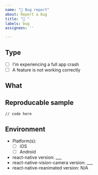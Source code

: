 ```yaml
---
name: "🐛 Bug report"
about: Report a bug
title: "🐛 "
labels: bug
assignees: ''

---
```


<!--
                      ❤️ Thank you for your contribution! ❤️
                  Remember that you can use this project FOR FREE.
      Badly written issues are less likely to be picked up than well written ones.
  BEFORE creating an issue, make sure you tried everything in the TROUBLESHOOTING guide:
        https://cuvent.github.io/react-native-vision-camera/docs/troubleshooting
-->


## Type

<!--
    Replace the `[ ]` with a `[x]` where it fits:
-->

* [ ] I'm experiencing a full app crash
* [ ] A feature is not working correctly

## What

<!--
  Enter a short description for the issue you're experiencing.
        You can also attach screenshots, GIFs or videos.
-->

<!--
  If you are experiencing an Error, uncomment the following lines and add
        the full error object (with `JSON.stringify(error)`) here:
-->

<!--
### Error

```json

```
-->


## Reproducable sample

<!--
    Paste a minimal code snippet so that I can use to reproduce the problem you're experiencing.
                                You can also link a GitHub repository.
    ⚠️ if you don't provide a reproducable sample, your issue will most likely not be picked up. ⚠️
-->

```tsx
// code here
```

## Environment

<!--
    Replace the `[ ]` with a `[x]` where it fits, and fill in the versions from `package.json`
-->

* Platform(s):
  * [ ] iOS
  * [ ] Android
* react-native version: ___
* react-native-vision-camera version: ___
* react-native-reanimated version: N/A
